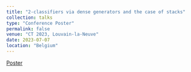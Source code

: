 ```yaml
---
title: "2-classifiers via dense generators and the case of stacks"
collection: talks
type: "Conference Poster"
permalink: false
venue: "CT 2023, Louvain-la-Neuve"
date: 2023-07-07
location: "Belgium"
---
```

[Poster](https://github.com/lucamesiti/lucamesiti.github.io/blob/beb705e5f07e2cb440e50e5410bfd6dd1222e989/files/Poster-2023-07-07-TwoClassifiersDenseGenStacks.pdf)
